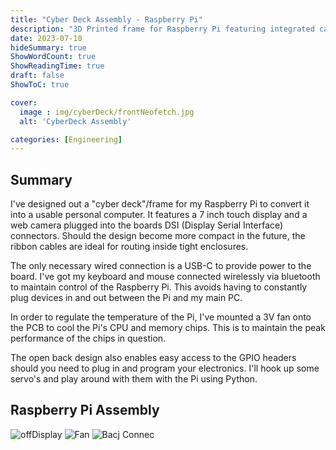 ```yaml
---
title: "Cyber Deck Assembly - Raspberry Pi"
description: "3D Printed frame for Raspberry Pi featuring integrated camera and display"
date: 2023-07-10
hideSummary: true
ShowWordCount: true
ShowReadingTime: true
draft: false
ShowToC: true

cover:
  image : img/cyberDeck/frontNeofetch.jpg
  alt: 'CyberDeck Assembly'

categories: [Engineering]
---
```


## Summary

I've designed out a "cyber deck"/frame for my Raspberry Pi to convert it into a usable personal computer. It features a 7 inch touch display and a web camera plugged into the boards DSI (Display Serial Interface) connectors. Should the design become more compact in the future, the ribbon cables are ideal for routing inside tight enclosures.

The only necessary wired connection is a USB-C to provide power to the board. I've got my keyboard and mouse connected wirelessly via bluetooth to maintain control of the Raspberry Pi. This avoids having to constantly plug devices in and out between the Pi and my main PC.

In order to regulate the temperature of the Pi, I've mounted a 3V fan onto the PCB to cool the Pi's CPU and memory chips. This is to maintain the peak performance of the chips in question.

The open back design also enables easy access to the GPIO headers should you need to plug in and program your electronics. I'll hook up some servo's and play around with them with the Pi using Python. 



## Raspberry Pi Assembly

![offDisplay](/img/cyberDeck/offDisplay.jpg)
![Fan](/img/cyberDeck/backFan.jpg)
![Bacj Connec](/img/cyberDeck/backConnectors.jpg)
